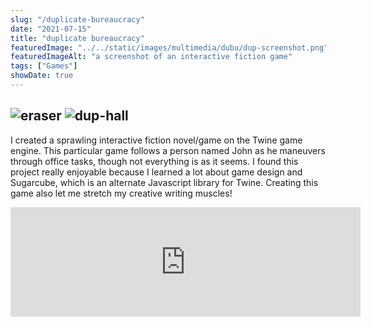 ```yaml
---
slug: "/duplicate-bureaucracy"
date: "2021-07-15"
title: "duplicate bureaucracy"
featuredImage: "../../static/images/multimedia/dubu/dup-screenshot.png"
featuredImageAlt: "a screenshot of an interactive fiction game"
tags: ["Games"]
showDate: true
---
```

![eraser](../images/multimedia/dubu/eraser.png)
![dup-hall](../images/multimedia/dubu/dup-hall.png)
---
I created a sprawling interactive fiction novel/game on the Twine game engine. This particular game follows a person named John as he maneuvers through office tasks, though not everything is as it seems. I found this project really enjoyable because I learned a lot about game design and Sugarcube, which is an alternate Javascript library for Twine. Creating this game also let me stretch my creative writing muscles!

<iframe frameborder="0" src="https://itch.io/embed/804078?linkback=true&amp;border_width=5&amp;bg_color=f2d19c&amp;fg_color=3e1c1c&amp;link_color=744b4b&amp;border_color=492020" width="560" height="175"><a href="https://friendlygrape.itch.io/duplicate-bureaucracy">duplicate bureaucracy by friendlygrape</a></iframe>